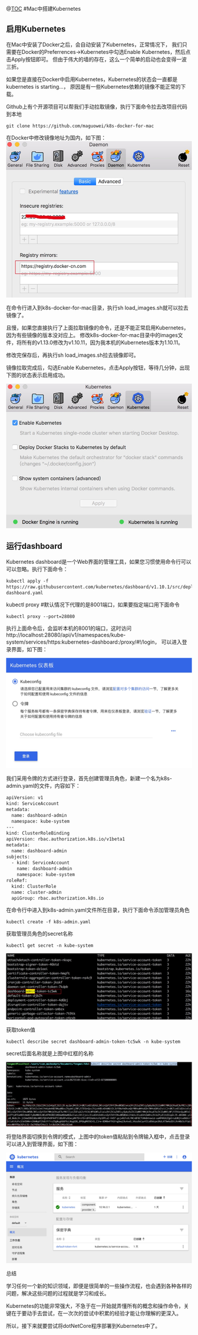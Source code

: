@[TOC]()
#Mac中搭建Kubernetes

## 启用Kubernetes

在Mac中安装了Docker之后，会自动安装了Kubernetes，正常情况下，
我们只需要在Docker的Preferrences->Kubernetes中勾选Enable Kubernetes，然后点击Apply按钮即可。
但由于伟大的墙的存在，这么一个简单的启动也会变得一波三折。

如果您是直接在Docker中启用Kubernetes，Kubernetes的状态会一直都是kubernetes is starting...，
原因是有一些Kubernetes依赖的镜像不能正常的下载。

Github上有个开源项目可以帮我们手动拉取镜像，执行下面命令拉去改项目代码到本地
```
git clone https://github.com/maguowei/k8s-docker-for-mac
```

在Docker中修改镜像地址为国内，如下图：
![alt](./images/15567225722418.jpg)

在命令行进入到k8s-docker-for-mac目录，执行sh load_images.sh就可以拉去镜像了。

且慢，如果您直接执行了上面拉取镜像的命令，还是不能正常启用Kubernetes，因为有些镜像的版本没对应上。
修改k8s-docker-for-mac目录中的images文件，将所有的v1.13.0修改为v1.10.11，因为我本机的Kubernetes版本为1.10.11。

修改完保存后，再执行sh load_images.sh拉去镜像即可。

镜像拉取完成后，勾选Enable Kubernetes，点击Apply按钮，等待几分钟，出现下图的状态表示启用成功。

![alt](./images/15567540349620.jpg)


## 运行dashboard

Kubernetes dashboard是一个Web界面的管理工具，如果您习惯使用命令行可以可以忽略。执行下面命令：
```
kubectl apply -f https://raw.githubusercontent.com/kubernetes/dashboard/v1.10.1/src/deploy/recommended/kubernetes-dashboard.yaml
```

kubectl proxy #默认情况下代理的是8001端口，如果要指定端口用下面命令
```
kubectl proxy --port=28080
```

执行上面命令后，会监听本机的8001的端口，这时访问
http://localhost:28080/api/v1/namespaces/kube-system/services/https:kubernetes-dashboard:/proxy/#!/login，
可以进入登录界面，如下图：

![alt](./images/15568109851103.jpg)

我们采用令牌的方式进行登录，首先创建管理员角色，新建一个名为k8s-admin.yaml的文件，内容如下：
```
apiVersion: v1
kind: ServiceAccount
metadata:
  name: dashboard-admin
  namespace: kube-system
---
kind: ClusterRoleBinding
apiVersion: rbac.authorization.k8s.io/v1beta1
metadata:
  name: dashboard-admin
subjects:
  - kind: ServiceAccount
    name: dashboard-admin
    namespace: kube-system
roleRef:
  kind: ClusterRole
  name: cluster-admin
  apiGroup: rbac.authorization.k8s.io
```

在命令行中进入到k8s-admin.yaml文件所在目录，执行下面命令添加管理员角色
```
kubectl create -f k8s-admin.yaml
```

获取管理员角色的secret名称
```
kubectl get secret -n kube-system
```

![alt](./images/15568427869920.jpg)

获取token值
```
kubectl describe secret dashboard-admin-token-tc5wk -n kube-system
```

secret后面名称就是上图中红框的名称

![alt](./images/15568429574365.jpg)

将登陆界面切换到令牌的模式，上图中的token值粘贴到令牌输入框中，点击登录可以进入到管理界面，如下图：

![alt](./images/15568430909701.jpg)

总结

学习任何一个新的知识领域，即便是很简单的一些操作流程，也会遇到各种各样的问题，解决这些问题的过程就是学习和成长。

Kubernetes的功能非常强大，不急于在一开始就弄懂所有的概念和操作命令，关键在于要动手去尝试，在一次次的尝试中积累的经验才能让你理解的更深入。

所以，接下来就要尝试将dotNetCore程序部署到Kubernetes中了。